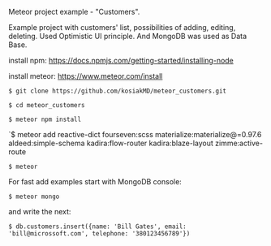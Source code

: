 Meteor project example - "Customers".

Example project with customers' list, possibilities of adding, editing, deleting. Used Optimistic UI principle. And MongoDB was used as Data Base.

install npm:
https://docs.npmjs.com/getting-started/installing-node

install meteor:
https://www.meteor.com/install

`$ git clone https://github.com/kosiakMD/meteor_customers.git`

`$ cd meteor_customers`

`$ meteor npm install`

`$ meteor add reactive-dict fourseven:scss materialize:materialize@=0.97.6 aldeed:simple-schema kadira:flow-router kadira:blaze-layout zimme:active-route

`$ meteor`

For fast add examples start with MongoDB console:

`$ meteor mongo` 

  and write the next:

`$ db.customers.insert({name: 'Bill Gates', email: 'bill@microssoft.com', telephone: '380123456789'})`
